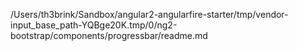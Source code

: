 /Users/th3brink/Sandbox/angular2-angularfire-starter/tmp/vendor-input_base_path-YQBge20K.tmp/0/ng2-bootstrap/components/progressbar/readme.md
